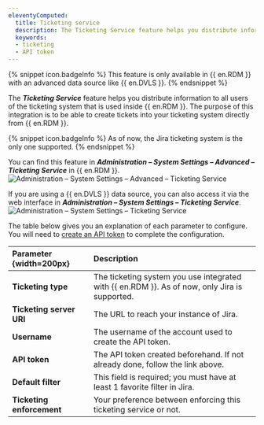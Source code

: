 ```yaml
---
eleventyComputed:
  title: Ticketing service
  description: The Ticketing Service feature helps you distribute information to all users of the ticketing system that is used inside {{ en.RDM }}.
  keywords:
  - ticketing
  - API token
---
```

{% snippet icon.badgeInfo %}
This feature is only available in {{ en.RDM }} with an advanced data source like {{ en.DVLS }}.
{% endsnippet %}

The ***Ticketing Service*** feature helps you distribute information to all users of the ticketing system that is used inside {{ en.RDM }}. The purpose of this integration is to be able to create tickets into your ticketing system directly from {{ en.RDM }}.

{% snippet icon.badgeInfo %}
As of now, the Jira ticketing system is the only one supported.
{% endsnippet %}

You can find this feature in ***Administration – System Settings – Advanced – Ticketing Service*** in {{ en.RDM }}.
![Administration – System Settings – Advanced – Ticketing Service](https://cdnweb.devolutions.net/docs/en/kb/KB2198.png)

If you are using a {{ en.DVLS }} data source, you can also access it via the web interface in ***Administration – System Settings – Ticketing Service***.
![Administration – System Settings – Ticketing Service](https://cdnweb.devolutions.net/docs/en/kb/KB2199.png)

The table below gives you an explanation of each parameter to configure. You will need to [create an API token](https://support.atlassian.com/atlassian-account/docs/manage-api-tokens-for-your-atlassian-account/) to complete the configuration.

Parameter {width=200px} | Description
:-------------------- | :--------
**Ticketing type** | The ticketing system you use integrated with {{ en.RDM }}. As of now, only Jira is supported.
**Ticketing server URI** | The URL to reach your instance of Jira.
**Username** | The username of the account used to create the API token.
**API token** | The API token created beforehand. If not already done, follow the link above.
**Default filter** | This field is required; you must have at least 1 favorite filter in Jira.
**Ticketing enforcement** | Your preference between enforcing this ticketing service or not.
